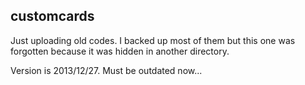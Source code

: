 ## customcards

Just uploading old codes. I backed up most of them but this one was forgotten because it was hidden in another directory.

Version is 2013/12/27. Must be outdated now...
